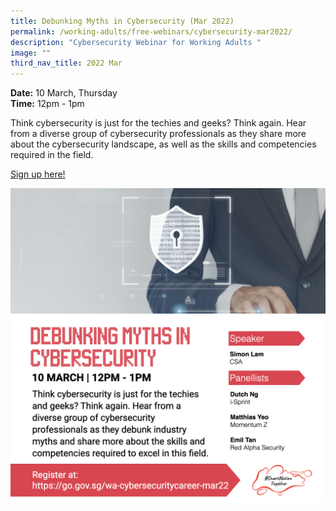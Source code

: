 ```yaml
---
title: Debunking Myths in Cybersecurity (Mar 2022)
permalink: /working-adults/free-webinars/cybersecurity-mar2022/
description: "Cybersecurity Webinar for Working Adults "
image: ""
third_nav_title: 2022 Mar
---
```


**Date:** 10 March, Thursday
<br> **Time:** 12pm - 1pm

Think cybersecurity is just for the techies and geeks? Think again. Hear from a diverse group of cybersecurity professionals as they share more about the cybersecurity landscape, as well as the skills and competencies required in the field. 

[Sign up here!](https://go.gov.sg/wa-cybersecuritycareer-mar22)

![Cybersecurity webinar for working adults](/images/Mar-WA-Cybersecurity.jpeg)